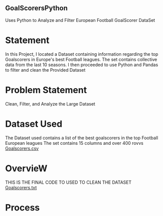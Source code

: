 ## GoalScorersPython
Uses Python to Analyze and Filter European Football GoalScorer DataSet

# Statement
In this Project, I located a Dataset containing information regarding the top Goalscorers in Europe's best Football leagues. The set contains collective data from the last 10 seasons.
I then proceeded to use Python and Pandas to filter and clean the Provided Dataset

# Problem Statement
Clean, Filter, and Analyze the Large Dataset

# Dataset Used
The Dataset used contains a list of the best goalscorers in the top Football European leagues
The set contains 15 columns and over 400 rovvs
[Goalscorers.csv](https://github.com/user-attachments/files/15523835/Goalscorers.csv)

# OvervieW
THIS IS THE FINAL CODE TO USED TO CLEAN THE DATASET
[Goalscorers.txt](https://github.com/Jesusp123/GoalScorersPython/files/15397099/Goalscorers.txt)

# Process

